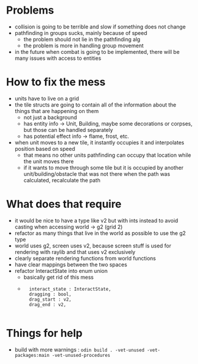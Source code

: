 # Problems
- collision is going to be terrible and slow if something does not change
- pathfinding in groups sucks, mainly because of speed
    - the problem should not lie in the pathfinding alg
    - the problem is more in handling group movement
- in the future when combat is going to be implemented, there will be many issues with access to entities


# How to fix the mess
- units have to live on a grid
- the tile structs are going to contain all of the information about the things that are happening on them
    - not just a background
    - has entity info -> Unit, Building, maybe some decorations or corpses, but those can be handled separately
    - has potential effect info -> flame, frost, etc.
- when unit moves to a new tile, it instantly occupies it and interpolates position based on speed
    - that means no other units pathfinding can occupy that location while the unit moves there
    - if it wants to move through some tile but it is occupied by another unit/building/obstacle that was not there when the path was calculated, recalculate the path

# What does that require
- it would be nice to have a type like v2 but with ints instead to avoid casting when accessing world -> g2 (grid 2)
- refactor as many things that live in the world as possible to use the g2 type
- world uses g2, screen uses v2, because screen stuff is used for rendering with raylib and that uses v2 exclusively
- clearly separate rendering functions from world functions
- have clear mappings between the two spaces
- refactor InteractState into enum union
    - basically get rid of this mess
    - ```
        interact_state : InteractState,
        dragging : bool,
        drag_start : v2,
        drag_end : v2,
    ```

# Things for help
- build with more warnings : `odin build . -vet-unused -vet-packages:main -vet-unused-procedures`
